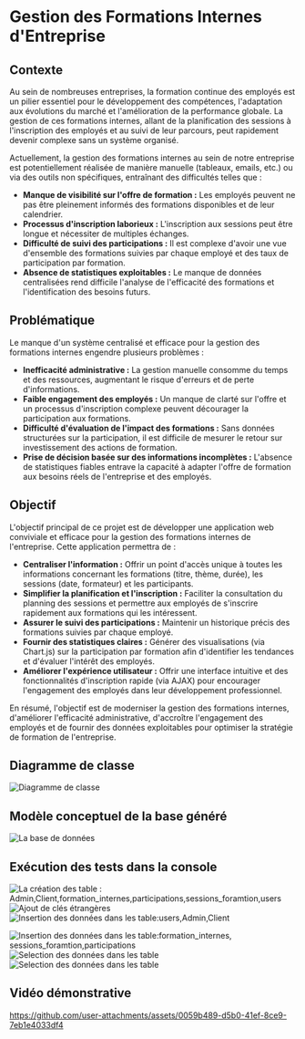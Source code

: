 
# Gestion des Formations Internes d'Entreprise

## Contexte

Au sein de nombreuses entreprises, la formation continue des employés est un pilier essentiel pour le développement des compétences, l'adaptation aux évolutions du marché et l'amélioration de la performance globale. La gestion de ces formations internes, allant de la planification des sessions à l'inscription des employés et au suivi de leur parcours, peut rapidement devenir complexe sans un système organisé.

Actuellement, la gestion des formations internes au sein de notre entreprise est potentiellement réalisée de manière manuelle (tableaux, emails, etc.) ou via des outils non spécifiques, entraînant des difficultés telles que :

* **Manque de visibilité sur l'offre de formation :** Les employés peuvent ne pas être pleinement informés des formations disponibles et de leur calendrier.
* **Processus d'inscription laborieux :** L'inscription aux sessions peut être longue et nécessiter de multiples échanges.
* **Difficulté de suivi des participations :** Il est complexe d'avoir une vue d'ensemble des formations suivies par chaque employé et des taux de participation par formation.
* **Absence de statistiques exploitables :** Le manque de données centralisées rend difficile l'analyse de l'efficacité des formations et l'identification des besoins futurs.

## Problématique

Le manque d'un système centralisé et efficace pour la gestion des formations internes engendre plusieurs problèmes :

* **Inefficacité administrative :** La gestion manuelle consomme du temps et des ressources, augmentant le risque d'erreurs et de perte d'informations.
* **Faible engagement des employés :** Un manque de clarté sur l'offre et un processus d'inscription complexe peuvent décourager la participation aux formations.
* **Difficulté d'évaluation de l'impact des formations :** Sans données structurées sur la participation, il est difficile de mesurer le retour sur investissement des actions de formation.
* **Prise de décision basée sur des informations incomplètes :** L'absence de statistiques fiables entrave la capacité à adapter l'offre de formation aux besoins réels de l'entreprise et des employés.

## Objectif

L'objectif principal de ce projet est de développer une application web conviviale et efficace pour la gestion des formations internes de l'entreprise. Cette application permettra de :

* **Centraliser l'information :** Offrir un point d'accès unique à toutes les informations concernant les formations (titre, thème, durée), les sessions (date, formateur) et les participants.
* **Simplifier la planification et l'inscription :** Faciliter la consultation du planning des sessions et permettre aux employés de s'inscrire rapidement aux formations qui les intéressent.
* **Assurer le suivi des participations :** Maintenir un historique précis des formations suivies par chaque employé.
* **Fournir des statistiques claires :** Générer des visualisations (via Chart.js) sur la participation par formation afin d'identifier les tendances et d'évaluer l'intérêt des employés.
* **Améliorer l'expérience utilisateur :** Offrir une interface intuitive et des fonctionnalités d'inscription rapide (via AJAX) pour encourager l'engagement des employés dans leur développement professionnel.

En résumé, l'objectif est de moderniser la gestion des formations internes, d'améliorer l'efficacité administrative, d'accroître l'engagement des employés et de fournir des données exploitables pour optimiser la stratégie de formation de l'entreprise.

## Diagramme de classe

![Diagramme de classe ](images/diagrammeClasse.png)

## Modèle conceptuel de la base généré
![La base de données ](images/Bd.png)

## Exécution des tests dans la console
![La création des table : Admin,Client,formation_internes,participations,sessions_foramtion,users ](images/Tables.png)
![Ajout de clés étrangères ](images/tablesss.png)
![Insertion des données dans les table:users,Admin,Client ](images/insert1.png)

![Insertion des données dans les table:formation_internes, sessions_foramtion,participations](images/insert2.png)
![Selection des données dans les table](images/selection1.png)
![Selection des données dans les table](images/selection2.png)

## **Vidéo démonstrative** 
https://github.com/user-attachments/assets/0059b489-d5b0-41ef-8ce9-7eb1e4033df4




